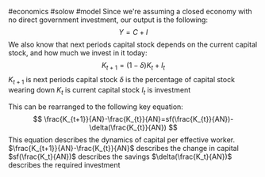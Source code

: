 #economics #solow #model 
Since we're assuming a closed economy with no direct government investment, our output is the following:
$$
Y = C+I
$$
We also know that next periods capital stock depends on the current capital stock, and how much we invest in it today:
$$
K_{t+1}=(1-\delta)K_t+I_t
$$
$K_{t+1}$ is next periods capital stock
$\delta$ is the percentage of capital stock wearing down
$K_t$ is current capital stock
$I_t$ is investment

This can be rearranged to the following key equation:
$$
\frac{K_{t+1}}{AN}-\frac{K_{t}}{AN}=sf(\frac{K_{t}}{AN})-\delta(\frac{K_{t}}{AN})
$$
This equation describes the dynamics of capital per effective worker.
$\frac{K_{t+1}}{AN}-\frac{K_{t}}{AN}$ describes the change in capital
$sf(\frac{K_t}{AN})$ describes the savings
$\delta(\frac{K_t}{AN})$ describes the required investment